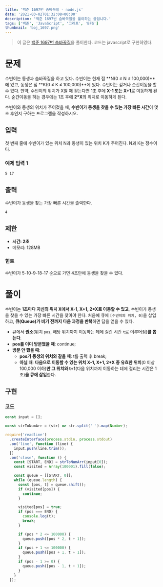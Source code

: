 ```yaml
---
title: '백준 1697번 숨바꼭질 - node.js'
date: '2021-03-02T01:32:08+00:00'
description: '백준 1697번 숨바꼭질을 풀이하는 글입니다.'
tags: ['백준', 'JavaScript', '그래프', 'BFS']
thumbnail: 'boj_1697.png'
---
```


> 이 글은 [백준 1697번 숨바꼭질](https://www.acmicpc.net/problem/1697)을 풀이한다. 코드는 javascript로 구현하였다.

# 문제

수빈이는 동생과 숨바꼭질을 하고 있다. 수빈이는 현재 점 **N(0 ≤ N ≤ 100,000)**에 있고, 동생은 점 **K(0 ≤ K ≤ 100,000)**에 있다. 수빈이는 걷거나 순간이동을 할 수 있다. 만약, 수빈이의 위치가 X일 때 걷는다면 1초 후에 **X-1 또는 X+1**로 이동하게 된다. 순간이동을 하는 경우에는 1초 후에 **2\*X**의 위치로 이동하게 된다.

수빈이와 동생의 위치가 주어졌을 때, **수빈이가 동생을 찾을 수 있는 가장 빠른 시간**이 몇 초 후인지 구하는 프로그램을 작성하시오.

## 입력

첫 번째 줄에 수빈이가 있는 위치 N과 동생이 있는 위치 K가 주어진다. N과 K는 정수이다.

### 예제 입력 1

```bash
5 17
```

## 출력

수빈이가 동생을 찾는 가장 빠른 시간을 출력한다.

```bash
4
```

## 제한

- **시간: 2초**
- 메모리: 128MB

### 힌트

수빈이가 5-10-9-18-17 순으로 가면 4초만에 동생을 찾을 수 있다.

# 풀이

수빈이는 **1초마다 자신의 위치 X에서 X-1, X+1, 2\*X로 이동할 수 있고**, 수빈이가 동생을 찾을 수 있는 가장 빠른 시간을 찾아야 한다. 처음에 큐에 `[수빈이의 위치, 0]`을 삽입하고, **큐(Queue)가 비기 전까지 다음 과정을 반복**하면 답을 얻을 수 있다.

- 큐에서 **원소**(위치 `pos`, 해당 위치까지 이동하는 데에 걸린 시간 `t`로 이루어짐)**를 뽑는다**.
- **pos를 이미 방문했을 때**: continue;
- **방문 안 했을 때**:
  - **pos가 동생의 위치와 같을 때**: t를 출력 후 break;
  - **아닐 때**: **다음으로 이동할 수 있는 위치 X-1, X+1, 2\*X 중 유효한 위치**(0 이상 100,000 이하)**만 그 위치와 t+1**(다음 위치까지 이동하는 데에 걸리는 시간은 1초)**을 큐에 삽입**한다.

## 구현

### 코드

```jsx
const input = [];

const strToNumArr = (str) => str.split(' ').map(Number);

require('readline')
  .createInterface(process.stdin, process.stdout)
  .on('line', function (line) {
    input.push(line.trim());
  })
  .on('close', function () {
    const [START, END] = strToNumArr(input[0]);
    const visited = Array(100001).fill(false);

    const queue = [[START, 0]];
    while (queue.length) {
      const [pos, t] = queue.shift();
      if (visited[pos]) {
        continue;
      }

      visited[pos] = true;
      if (pos === END) {
        console.log(t);
        break;
      }

      if (pos * 2 <= 100000) {
        queue.push([pos * 2, t + 1]);
      }
      if (pos + 1 <= 100000) {
        queue.push([pos + 1, t + 1]);
      }
      if (pos - 1 >= 0) {
        queue.push([pos - 1, t + 1]);
      }
    }
  });
```
